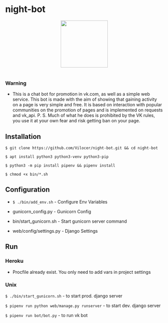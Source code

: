 # night-bot

<div align="center">
  <a href="https://github.com/Vilocer/night-bot-django-webapp">
    <img width="150" height="150" src="https://sun9-28.userapi.com/c851328/v851328430/12f4d2/z_Z837L-q-o.jpg">
  </a>
  <br>
  <br>
</div>

### Warning
- This is a chat bot for promotion in vk.com, as well as a simple web service. This bot is made with the aim of showing that gaining activity on a page is very simple and free. It is based on interaction with popular communities on the promotion of pages and is implemented on requests and vk_api. P. S. Much of what he does is prohibited by the VK rules, you use it at your own fear and risk getting ban on your page.

## Installation

`$ git clone https://github.com/Vilocer/night-bot.git && cd night-bot`

`$ apt install python3 python3-venv python3-pip`

`$ python3 -m pip install pipenv && pipenv install`

`$ chmod +x bin/*.sh`

## Configuration

- `$ ./bin/add_env.sh` - Configure Env Variables

- gunicorn_config.py - Gunicorn Config

- bin/start_gunicorn.sh - Start gunicorn server command

- web/config/settings.py - Django Settings

## Run

### Heroku

- Procfile already exist. You only need to add vars in project settings

### Unix

`$ ./bin/start_gunicorn.sh` - to start prod. django server

`$ pipenv run python web/manage.py runserver` - to start dev. django server

`$ pipenv run bot/bot.py` - to run vk bot 
